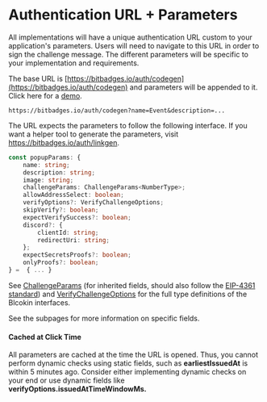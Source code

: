 # Authentication URL + Parameters

All implementations will have a unique authentication URL custom to your application's parameters. Users will need to navigate to this URL in order to sign the challenge message. The different parameters will be specific to your implementation and requirements.

The base URL is [https://bitbadges.io/auth/codegen](https://bitbadges.io/auth/codegen) and parameters will be appended to it. Click here for a [demo](https://bitbadges.io/auth/codegen?name=BitBadges%20Sign%20In%20Example\&description=This%20is%20just%20an%20example%20for%20signing%20in%20with%20BitBadges.%20Websites%20can%20use%20this%20to%20authenticate%20users%20by%20outsourcing%20all%20authentication%20logic%20to%20a%20Sign%20In%20with%20BitBadges%20popup.\&image=https://bitbadges.io/images/bitbadgeslogo.png\&allowAddressSelect=true\&skipVerify=true\&expectSecretsProofs=true\&challengeParams=%7B%22domain%22%3A%22https%3A%2F%2Fxyz.com%22%2C%22statement%22%3A%22This%20is%20just%20an%20example%20of%20Sign%20In%20with%20BitBadges.%20Nothing%20is%20done%20with%20this%20sign%20in%20attempt.%22%2C%22address%22%3A%22%22%2C%22uri%22%3A%22https%3A%2F%2Fxyz.com%22%2C%22nonce%22%3A%22abc123%22%2C%22issuedAt%22%3A%222024-05-07T16%3A40%3A35.694Z%22%2C%22expirationDate%22%3A%222024-05-14T16%3A40%3A35.694Z%22%2C%22resources%22%3A%5B%5D%2C%22assetOwnershipRequirements%22%3A%7B%22assets%22%3A%5B%7B%22chain%22%3A%22BitBadges%22%2C%22collectionId%22%3A1%2C%22assetIds%22%3A%5B%7B%22start%22%3A1%2C%22end%22%3A1%7D%5D%2C%22mustOwnAmounts%22%3A%7B%22start%22%3A1%2C%22end%22%3A1%7D%2C%22ownershipTimes%22%3A%5B%5D%7D%5D%7D%7D\&callbackRequired=true&).

```
https://bitbadges.io/auth/codegen?name=Event&description=...
```

The URL expects the parameters to follow the following interface. If you want a helper tool to generate the parameters, visit https://bitbadges.io/auth/linkgen.

```typescript
const popupParams: {
    name: string;
    description: string;
    image: string;
    challengeParams: ChallengeParams<NumberType>;
    allowAddressSelect: boolean;
    verifyOptions?: VerifyChallengeOptions;
    skipVerify?: boolean;
    expectVerifySuccess?: boolean;
    discord?: {
        clientId: string;
        redirectUri: string;
    };
    expectSecretsProofs?: boolean;
    onlyProofs?: boolean;
} =  { ... }
```

See [ChallengeParams](https://blockin-labs.github.io/blockin/docs/interfaces/ChallengeParams.html) (for inherited fields, should also follow the [EIP-4361 standard](https://docs.login.xyz/general-information/siwe-overview/eip-4361)) and [VerifyChallengeOptions](https://blockin-labs.github.io/blockin/docs/types/VerifyChallengeOptions.html) for the full type definitions of the Blcokin interfaces.&#x20;

See the subpages for more information on specific fields.

#### Cached at Click Time <a href="#cached-at-click-time" id="cached-at-click-time"></a>

All parameters are cached at the time the URL is opened. Thus, you cannot perform dynamic checks using static fields, such as **earliestIssuedAt** is within 5 minutes ago. Consider either implementing dynamic checks on your end or use dynamic fields like **verifyOptions.issuedAtTimeWindowMs.**
